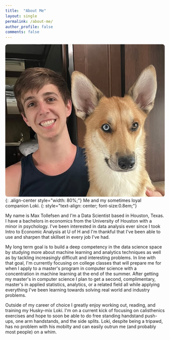 ```yaml
---
title:  "About Me"
layout: single
permalink: /about-me/
author_profile: false
comments: false
---
```


![Author](/assets/images/Author.png){: .align-center style="width: 80%;"}
Me and my sometimes loyal companion Loki.
{: style="text-align: center; font-size:0.8em;"}

My name is Max Tollefsen and I'm a Data Scientist based in Houston, Texas. I have a bachelors in economics from the University of Houston with a minor in psychology. I've been interested in data analysis ever since I took Intro to Economic Analysis at U of H and I'm thankful that I've been able to use and sharpen that skillset in every job I've had. 

My long term goal is to build a deep competency in the data science space by studying more about machine learning and analytics techniques as well as by tackling increasingly difficult and interesting problems. In line with that goal, I'm currently focusing on college classes that will prepare me for when I apply to a master's program in computer science with a concentration in machine learning at the end of the summer. After getting my master's in computer science I plan to get a second, complimentary, master's in applied statistics, analytics, or a related field all while applying everything I've been learning towards solving real world and industry problems.

Outside of my career of choice I greatly enjoy working out, reading, and training my Husky-mix Loki. I'm on a current kick of focusing on calisthenics exercises and hope to soon be able to do free standing handstand push-ups, one arm handstands, and the side splits. Loki, despite being a tripawd, has no problem with his mobilty and can easily outrun me (and probably most people) on a whim.
